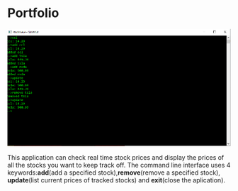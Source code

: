 # Portfolio
![image](stonks.PNG)

This application can check real time stock prices and display the prices of all the stocks you want to keep track off.
The command line interface uses 4 keywords:**add**(add a specified stock),**remove**(remove a specified stock),
**update**(list current prices of tracked stocks) and **exit**(close the aplication).
